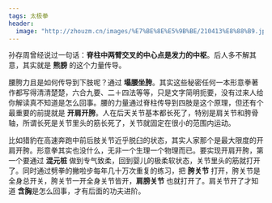 ```yaml
---
tags: 太极拳
header:
  image: "http://zhouzm.cn/images/%E7%BE%8E%E5%9B%BE/210413%E8%88%B9.jpg"
---
```




孙存周曾经说过一句话：**脊柱中两臂交叉的中心点是发力的中枢**。后人多不解其意，其实就是 **熊膀** 的这个力量传导。

腰胯力且是如何传导到下肢呢？通过 **塌腰坐胯**。其实这些秘密任何一本形意拳著作都写得清清楚楚，六合九要、二＋四法等等，只是文字简明扼要，没有过来人给你解读真不知道是怎么回事。腰的力量通过脊柱传导到四肢是这个原理，但还有个最重要的前提就是 **开肩开胯**。人在后天关节基本都长死了，特别是肩关节和胯骨轴，所谓长死是关节里头的筋长死了，关节就固定在很小的范围内运动。

比如猎豹在高速奔跑中前后肢关节近乎脱臼的状态，其实人家那个是最大限度的开肩开胯。形意拳其实也没什么，无非一个生理一个物理而已。要实现开肩开胯，第一个要通过 **混元桩** 做到专气致柔，回到婴儿的极柔软状态，关节里头的筋就打开了。同时通过劈拳的撇啦步每年几十万次重复的练习，把 **胯关节** 打开，胯关节是全身总开关，胯关节一开全身关节皆开，**肩膀关节** 也就打开了。肩关节开了才知道 **含胸**是怎么回事，才有后面的功夫进阶。